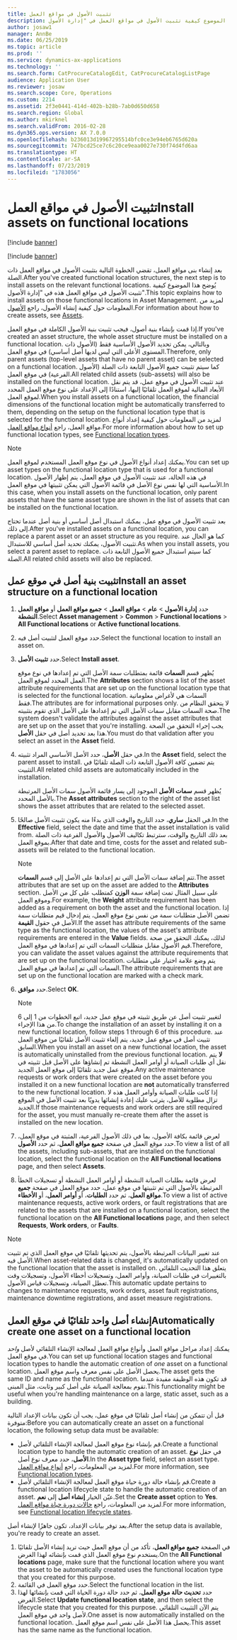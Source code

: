 ```yaml
---
title: تثبيت الأصول في مواقع العمل
description: يوضح هذا الموضوع كيفية تثبيت الأصول في مواقع العمل في "إدارة الأصول".
author: josaw1
manager: AnnBe
ms.date: 06/25/2019
ms.topic: article
ms.prod: ''
ms.service: dynamics-ax-applications
ms.technology: ''
ms.search.form: CatProcureCatalogEdit, CatProcureCatalogListPage
audience: Application User
ms.reviewer: josaw
ms.search.scope: Core, Operations
ms.custom: 2214
ms.assetid: 2f3e0441-414d-402b-b28b-7ab0d650d658
ms.search.region: Global
ms.author: mkirknel
ms.search.validFrom: 2016-02-28
ms.dyn365.ops.version: AX 7.0.0
ms.openlocfilehash: b236013d19967295514bfc0ce3e94eb6765d620a
ms.sourcegitcommit: 747bcd25ce7c6c20ce9eaa0027e730f74d4fd6aa
ms.translationtype: HT
ms.contentlocale: ar-SA
ms.lasthandoff: 07/23/2019
ms.locfileid: "1783056"
---
```

# <a name="install-assets-on-functional-locations"></a><span data-ttu-id="a93ac-103">تثبيت الأصول في مواقع العمل</span><span class="sxs-lookup"><span data-stu-id="a93ac-103">Install assets on functional locations</span></span>

[!include [banner](../../includes/banner.md)]

[!include [banner](../../includes/preview-banner.md)]

<span data-ttu-id="a93ac-104">بعد إنشاء بنى مواقع العمل، تقضي الخطوة التالية بتثبيت الأصول في مواقع العمل ذات الصلة.</span><span class="sxs-lookup"><span data-stu-id="a93ac-104">After you've created functional location structures, the next step is to install assets on the relevant functional locations.</span></span> <span data-ttu-id="a93ac-105">يُوضح هذا الموضوع كيفية تثبيت الأصول في مواقع العمل هذه في "إدارة الأصول".</span><span class="sxs-lookup"><span data-stu-id="a93ac-105">This topic explains how to install assets on those functional locations in Asset Management.</span></span> <span data-ttu-id="a93ac-106">لمزيد من المعلومات حول كيفية إنشاء الأصول، راجع [الأصول](../objects/introduction-to-objects.md).</span><span class="sxs-lookup"><span data-stu-id="a93ac-106">For information about how to create assets, see [Assets](../objects/introduction-to-objects.md).</span></span>

<span data-ttu-id="a93ac-107">إذا قمت بإنشاء بنية أصول، فيجب تثبيت بنية الأصول الكاملة في موقع العمل.</span><span class="sxs-lookup"><span data-stu-id="a93ac-107">If you've created an asset structure, the whole asset structure must be installed on a functional location.</span></span> <span data-ttu-id="a93ac-108">وبالتالي، يمكن تحديد الأصول الأساسية فقط (الأصول ذات المستوى الأعلى التي ليس لديها أصل أساسي) في موقع العمل.</span><span class="sxs-lookup"><span data-stu-id="a93ac-108">Therefore, only parent assets (top-level assets that have no parent asset) can be selected on a functional location.</span></span> <span data-ttu-id="a93ac-109">كما سيتم تثبيت جميع الأصول التابعة ذات الصلة (الأصول الفرعية) في موقع العمل.</span><span class="sxs-lookup"><span data-stu-id="a93ac-109">All related child assets (sub-assets) will also be installed on the functional location.</span></span> <span data-ttu-id="a93ac-110">عند تثبيت الأصول في موقع عمل، قد يتم نقل الأبعاد المالية لموقع العمل تلقائيًا إليها، استنادًا إلى الإعداد على نوع موقع العمل المحدد لموقع العمل.</span><span class="sxs-lookup"><span data-stu-id="a93ac-110">When you install assets on a functional location, the financial dimensions of the functional location might be automatically transferred to them, depending on the setup on the functional location type that is selected for the functional location.</span></span> <span data-ttu-id="a93ac-111">لمزيد من المعلومات حول كيفية إعداد أنواع مواقع العمل، راجع [أنواع مواقع العمل](../setup-for-functional-locations/functional-location-types.md).</span><span class="sxs-lookup"><span data-stu-id="a93ac-111">For more information about how to set up functional location types, see [Functional location types](../setup-for-functional-locations/functional-location-types.md).</span></span>

> [!NOTE]
> <span data-ttu-id="a93ac-112">يمكنك إعداد أنواع الأصول في نوع موقع العمل المستخدم لموقع العمل.</span><span class="sxs-lookup"><span data-stu-id="a93ac-112">You can set up asset types on the functional location type that is used for a functional location.</span></span> <span data-ttu-id="a93ac-113">في هذه الحالة، عند تثبيت الأصول في موقع العمل، يتم إظهار الأصول الأساسية التي لها نفس نوع الأصل في قائمة الأصول التي يمكن تثبيتها في موقع العمل.</span><span class="sxs-lookup"><span data-stu-id="a93ac-113">In this case, when you install assets on the functional location, only parent assets that have the same asset type are shown in the list of assets that can be installed on the functional location.</span></span>

<span data-ttu-id="a93ac-114">بعد تثبيت الأصول في موقع عمل، يمكنك استبدال أصل أساسي أو بنية أصل عندما تحتاج إلى ذلك.</span><span class="sxs-lookup"><span data-stu-id="a93ac-114">After you've installed assets on a functional location, you can replace a parent asset or an asset structure as you require.</span></span> <span data-ttu-id="a93ac-115">كما هو الحال عند تثبيت الأصول، يمكنك تحديد أصل أساسي للاستبدال.</span><span class="sxs-lookup"><span data-stu-id="a93ac-115">As when you install assets, you select a parent asset to replace.</span></span> <span data-ttu-id="a93ac-116">كما سيتم استبدال جميع الأصول التابعة ذات الصلة.</span><span class="sxs-lookup"><span data-stu-id="a93ac-116">All related child assets will also be replaced.</span></span> 


## <a name="install-an-asset-structure-on-a-functional-location"></a><span data-ttu-id="a93ac-117">تثبيت بنية أصل في موقع عمل</span><span class="sxs-lookup"><span data-stu-id="a93ac-117">Install an asset structure on a functional location</span></span>

1. <span data-ttu-id="a93ac-118">حدد **إدارة الأصول** \> **عام** \> **مواقع العمل** \> **جميع مواقع العمل** أو **مواقع العمل النشطة**.</span><span class="sxs-lookup"><span data-stu-id="a93ac-118">Select **Asset management** \> **Common** \> **Functional locations** \> **All Functional locations** or **Active functional locations**.</span></span>
2. <span data-ttu-id="a93ac-119">حدد موقع العمل لتثبيت أصل فيه.</span><span class="sxs-lookup"><span data-stu-id="a93ac-119">Select the functional location to install an asset on.</span></span>
3. <span data-ttu-id="a93ac-120">حدد **تثبيت الأصل**.</span><span class="sxs-lookup"><span data-stu-id="a93ac-120">Select **Install asset**.</span></span>

    <span data-ttu-id="a93ac-121">يُظهر قسم **السمات** قائمة بمتطلبات سمة الأصل التي تم إعدادها في نوع موقع العمل المحدد لموقع العمل.</span><span class="sxs-lookup"><span data-stu-id="a93ac-121">The **Attributes** section shows a list of the asset attribute requirements that are set up on the functional location type that is selected for the functional location.</span></span> <span data-ttu-id="a93ac-122">السمات هي لأغراض معلوماتية فقط.</span><span class="sxs-lookup"><span data-stu-id="a93ac-122">The attributes are for informational purposes only.</span></span> <span data-ttu-id="a93ac-123">لا يتحقق النظام من صحة السمات مقابل سمات الأصل التي تم إعدادها على الأصل الذي تقوم بتثبيته.</span><span class="sxs-lookup"><span data-stu-id="a93ac-123">The system doesn't validate the attributes against the asset attributes that are set up on the asset that you're installing.</span></span> <span data-ttu-id="a93ac-124">يجب إجراء التحقق من الصحة هذا بعد تحديد أصل في حقل **الأصل**.</span><span class="sxs-lookup"><span data-stu-id="a93ac-124">You must do that validation after you select an asset in the **Asset** field.</span></span>

4. <span data-ttu-id="a93ac-125">في حقل **الأصل**، حدد الأصل الأساسي المراد تثبيته.</span><span class="sxs-lookup"><span data-stu-id="a93ac-125">In the **Asset** field, select the parent asset to install.</span></span> <span data-ttu-id="a93ac-126">يتم تضمين كافة الأصول التابعة ذات الصلة تلقائيًا في التثبيت.</span><span class="sxs-lookup"><span data-stu-id="a93ac-126">All related child assets are automatically included in the installation.</span></span>

    <span data-ttu-id="a93ac-127">يُظهر قسم **سمات الأصل** الموجود إلى يسار قائمة الأصول سمات الأصل المرتبطة بالأصل المحدد.</span><span class="sxs-lookup"><span data-stu-id="a93ac-127">The **Asset attributes** section to the right of the asset list shows the asset attributes that are related to the selected asset.</span></span>

5. <span data-ttu-id="a93ac-128">في الحقل **ساري**، حدد التاريخ والوقت الذي بدءًا منه يكون تثبيت الأصل صالحًا.</span><span class="sxs-lookup"><span data-stu-id="a93ac-128">In the **Effective** field, select the date and time that the asset installation is valid from.</span></span> <span data-ttu-id="a93ac-129">بعد ذلك التاريخ والوقت، سترتبط تكاليف الأصول والأصول الفرعية ذات الصلة بموقع العمل.</span><span class="sxs-lookup"><span data-stu-id="a93ac-129">After that date and time, costs for the asset and related sub-assets will be related to the functional location.</span></span>

    > [!NOTE]
    > <span data-ttu-id="a93ac-130">تتم إضافة سمات الأصل التي تم إعدادها على الأصل إلى قسم **السمات**.</span><span class="sxs-lookup"><span data-stu-id="a93ac-130">The asset attributes that are set up on the asset are added to the **Attributes** section.</span></span> <span data-ttu-id="a93ac-131">على سبيل المثال تمت إضافة سمة **الوزن** كمتطلب على كل من الأصل وموقع العمل.</span><span class="sxs-lookup"><span data-stu-id="a93ac-131">For example, the **Weight** attribute requirement has been added as a requirement on both the asset and the functional location.</span></span> <span data-ttu-id="a93ac-132">إذا تضمن الأصل متطلبات سمة من نفس نوع موقع العمل، يتم إدخال قيم متطلبات سمة الأصل في حقول **القيمة**.</span><span class="sxs-lookup"><span data-stu-id="a93ac-132">If the asset has attribute requirements of the same type as the functional location, the values of the asset's attribute requirements are entered in the **Value** fields.</span></span> <span data-ttu-id="a93ac-133">لذلك، يمكنك التحقق من صحة قيم الأصول مقابل متطلبات السمات التي تم إعدادها في موقع العمل.</span><span class="sxs-lookup"><span data-stu-id="a93ac-133">Therefore, you can validate the asset values against the attribute requirements that are set up on the functional location.</span></span> <span data-ttu-id="a93ac-134">يتم وضع علامة اختيار على متطلبات السمات التي تم إعدادها في موقع العمل.</span><span class="sxs-lookup"><span data-stu-id="a93ac-134">The attribute requirements that are set up on the functional location are marked with a check mark.</span></span>

6. <span data-ttu-id="a93ac-135">حدد **موافق**.</span><span class="sxs-lookup"><span data-stu-id="a93ac-135">Select **OK**.</span></span>

    > [!NOTE]
    > <span data-ttu-id="a93ac-136">لتغيير تثبيت أصل عن طريق تثبيته في موقع عمل جديد، اتبع الخطوات من 1 إلى 6 من هذا الإجراء.</span><span class="sxs-lookup"><span data-stu-id="a93ac-136">To change the installation of an asset by installing it on a new functional location, follow steps 1 through 6 of this procedure.</span></span> <span data-ttu-id="a93ac-137">عند تثبيت أصل في موقع عمل جديد، يتم إلغاء تثبيت الأصل تلقائيًا من موقع العمل السابق.</span><span class="sxs-lookup"><span data-stu-id="a93ac-137">When you install an asset on a new functional location, the asset is automatically uninstalled from the previous functional location.</span></span> <span data-ttu-id="a93ac-138">**لا** يتم نقل أي طلبات الصيانة أو أوامر العمل النشطة تم إنشاؤها على الأصل قبل تثبيته في موقع عمل جديد تلقائيًا إلى موقع العمل الجديد.</span><span class="sxs-lookup"><span data-stu-id="a93ac-138">Any active maintenance requests or work orders that were created on the asset before you installed it on a new functional location are **not** automatically transferred to the new functional location.</span></span> <span data-ttu-id="a93ac-139">إذا كانت طلبات الصيانة وأوامر العمل هذه لا تزال مطلوبة للأصل، يترتب عليك إعادة إنشائها يدويًا بعد تثبيت الأصل في الموقع الجديد.</span><span class="sxs-lookup"><span data-stu-id="a93ac-139">If those maintenance requests and work orders are still required for the asset, you must manually re-create them after the asset is installed on the new location.</span></span>

7. <span data-ttu-id="a93ac-140">لعرض قائمة بكافة الأصول، بما في ذلك الأصول الفرعية، المثبتة في موقع العمل، حدد موقع العمل في صفحة **جميع مواقع العمل**، ثم حدد **الأصول**.</span><span class="sxs-lookup"><span data-stu-id="a93ac-140">To view a list of all the assets, including sub-assets, that are installed on the functional location, select the functional location on the **All Functional locations** page, and then select **Assets**.</span></span>
8. <span data-ttu-id="a93ac-141">لعرض قائمة بطلبات الصيانة النشطة أو أوامر العمل النشطة أو تسجيلات الخطأ المرتبطة بالأصول التي تم تثبيتها في موقع عمل، حدد موقع العمل في صفحة **جميع مواقع العمل**، ثم حدد **الطلبات**، أو **أوامر العمل**، أو **الأخطاء**.</span><span class="sxs-lookup"><span data-stu-id="a93ac-141">To view a list of active maintenance requests, active work orders, or fault registrations that are related to the assets that are installed on a functional location, select the functional location on the **All Functional locations** page, and then select **Requests**, **Work orders**, or **Faults**.</span></span>

> [!NOTE]
> <span data-ttu-id="a93ac-142">عند تغيير البيانات المرتبطة بالأصول، يتم تحديثها تلقائيًا في موقع العمل الذي تم تثبيت الأصل فيه.</span><span class="sxs-lookup"><span data-stu-id="a93ac-142">When asset-related data is changed, it's automatically updated on the functional location that the asset is installed on.</span></span> <span data-ttu-id="a93ac-143">يتعلق هذا التحديث التلقائي بالتغييرات في طلبات الصيانة، وأوامر العمل، وتسجيلات أخطاء الأصول، وتسجيلات وقت تعطل الصيانة، وتسجيلات قياس الأصول.</span><span class="sxs-lookup"><span data-stu-id="a93ac-143">This automatic update pertains to changes to maintenance requests, work orders, asset fault registrations, maintenance downtime registrations, and asset measure registrations.</span></span>

## <a name="automatically-create-one-asset-on-a-functional-location"></a><span data-ttu-id="a93ac-144">إنشاء أصل واحد تلقائيًا في موقع العمل</span><span class="sxs-lookup"><span data-stu-id="a93ac-144">Automatically create one asset on a functional location</span></span>

<span data-ttu-id="a93ac-145">يمكنك إعداد مراحل مواقع العمل وأنواع مواقع العمل لمعالجة الإنشاء التلقائي لأصل *واحد* في موقع العمل.</span><span class="sxs-lookup"><span data-stu-id="a93ac-145">You can set up functional location stages and functional location types to handle the automatic creation of *one* asset on a functional location.</span></span> <span data-ttu-id="a93ac-146">يحصل الأصل على نفس معرف واسم موقع العمل.</span><span class="sxs-lookup"><span data-stu-id="a93ac-146">The asset gets the same ID and name as the functional location.</span></span> <span data-ttu-id="a93ac-147">قد تكون هذه الوظيفة مفيدة عندما تقوم بمعالجة الصيانة على أصل كبير وثابت، مثل المبنى.</span><span class="sxs-lookup"><span data-stu-id="a93ac-147">This functionality might be useful when you're handling maintenance on a large, static asset, such as a building.</span></span>

<span data-ttu-id="a93ac-148">قبل أن تتمكن من إنشاء أصل تلقائيًا في موقع عمل، يجب أن تكون بيانات الإعداد التالية متوفرة:</span><span class="sxs-lookup"><span data-stu-id="a93ac-148">Before you can automatically create an asset on a functional location, the following setup data must be available:</span></span>

- <span data-ttu-id="a93ac-149">قم بإنشاء نوع موقع العمل لمعالجة الإنشاء التلقائي لأصل.</span><span class="sxs-lookup"><span data-stu-id="a93ac-149">Create a functional location type to handle the automatic creation of an asset.</span></span> <span data-ttu-id="a93ac-150">في حقل **نوع الأصل**، حدد معرف نوع أصل.</span><span class="sxs-lookup"><span data-stu-id="a93ac-150">In the **Asset type** field, select an asset type.</span></span> <span data-ttu-id="a93ac-151">لمزيد من المعلومات، راجع [أنواع مواقع العمل](../setup-for-functional-locations/functional-location-types.md).</span><span class="sxs-lookup"><span data-stu-id="a93ac-151">For more information, see [Functional location types](../setup-for-functional-locations/functional-location-types.md).</span></span>
- <span data-ttu-id="a93ac-152">قم بإنشاء حالة دورة حياة موقع العمل لمعالجة الإنشاء التلقائي لأصل.</span><span class="sxs-lookup"><span data-stu-id="a93ac-152">Create a functional location lifecycle state to handle the automatic creation of an asset.</span></span> <span data-ttu-id="a93ac-153">عيّن الخيار **إنشاء أصل** إلى **نعم**.</span><span class="sxs-lookup"><span data-stu-id="a93ac-153">Set the **Create asset** option to **Yes**.</span></span> <span data-ttu-id="a93ac-154">لمزيد من المعلومات، راجع [حالات دورة حياة مواقع العمل](../setup-for-functional-locations/functional-location-stages.md).</span><span class="sxs-lookup"><span data-stu-id="a93ac-154">For more information, see [Functional location lifecycle states](../setup-for-functional-locations/functional-location-stages.md).</span></span>

<span data-ttu-id="a93ac-155">بعد توفر بيانات الإعداد، تكون جاهزًا لإنشاء أصل.</span><span class="sxs-lookup"><span data-stu-id="a93ac-155">After the setup data is available, you're ready to create an asset.</span></span>

1. <span data-ttu-id="a93ac-156">في الصفحة **جميع مواقع العمل**، تأكد من أن موقع العمل حيث تريد إنشاء الأصل تلقائيًا يستخدم نوع موقع العمل الذي قمت بإنشائه لهذا الغرض.</span><span class="sxs-lookup"><span data-stu-id="a93ac-156">On the **All Functional locations** page, make sure that the functional location where you want the asset to be automatically created uses the functional location type that you created for this purpose.</span></span>
2. <span data-ttu-id="a93ac-157">حدد موقع العمل في القائمة.</span><span class="sxs-lookup"><span data-stu-id="a93ac-157">Select the functional location in the list.</span></span>
3. <span data-ttu-id="a93ac-158">حدد **تحديث حالة موقع العمل**، ثم حدد حالة دورة الحياة التي قمت بإنشائها لهذا الغرض.</span><span class="sxs-lookup"><span data-stu-id="a93ac-158">Select **Update functional location state**, and then select the lifecycle state that you created for this purpose.</span></span> <span data-ttu-id="a93ac-159">يتم الآن التثبيت التلقائي لأصل واحد في موقع العمل.</span><span class="sxs-lookup"><span data-stu-id="a93ac-159">One asset is now automatically installed on the functional location.</span></span> <span data-ttu-id="a93ac-160">يحصل هذا الأصل على نفس اسم موقع العمل.</span><span class="sxs-lookup"><span data-stu-id="a93ac-160">This asset has the same name as the functional location.</span></span>

